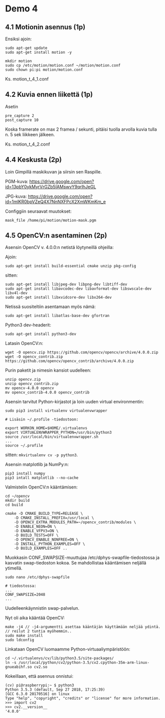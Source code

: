 # Demo 4

## 4.1 Motionin asennus (1p)
Ensiksi ajoin:
```
sudo apt-get update
sudo apt-get install motion -y

mkdir motion    
sudo cp /etc/motion/motion.conf ~/motion/motion.conf  
sudo chown pi:pi motion/motion.conf
```
Ks. motion_t_4_1.conf

## 4.2 Kuvia ennen liikettä (1p)
Asetin
```
pre_capture 2
post_capture 10
```
Koska framerate on max 2 framea / sekunti,
pitäisi tuolla arvolla kuvia tulla n. 5 sek liikkeen jälkeen.

Ks. motion_t_4_2.conf

## 4.4 Keskusta (2p)
Loin Gimpillä maskikuvan ja siirsin sen Raspille.

PGM-kuva: https://drive.google.com/open?id=13pbY0ykMyrVrGZb5IAMswvY9qrlhJeGL

JPG-kuva: https://drive.google.com/open?id=1mlKR0bpVZeQ4X7NnNXFPcX2XmWKmKm_e

Configgiin seuraavat muutokset:
```
mask_file /home/pi/motion/motion-mask.pgm
```

## 4.5 OpenCV:n asentaminen (2p)

Asensin OpenCV v. 4.0.0:n netistä löytyneillä ohjeilla:

Ajoin:
```
sudo apt-get install build-essential cmake unzip pkg-config
```
sitten:
```
sudo apt-get install libjpeg-dev libpng-dev libtiff-dev
sudo apt-get install libavcodec-dev libavformat-dev libswscale-dev libv4l-dev
sudo apt-get install libxvidcore-dev libx264-dev
```
Netissä suositeltiin asentamaan myös nämä:
```
sudo apt-get install libatlas-base-dev gfortran
```
Python3 dev-headerit:
```
sudo apt-get install python3-dev
```
Latasin OpenCV:n:
```
wget -O opencv.zip https://github.com/opencv/opencv/archive/4.0.0.zip
wget -O opencv_contrib.zip https://github.com/opencv/opencv_contrib/archive/4.0.0.zip
```

Purin paketit ja nimesin kansiot uudelleen:
```
unzip opencv.zip
unzip opencv_contrib.zip
mv opencv-4.0.0 opencv
mv opencv_contrib-4.0.0 opencv_contrib
```
Asensin tarvitut Python-kirjastot ja loin uuden virtual environmentin:
```
sudo pip3 install virtualenv virtualenvwrapper

# Lisäsin ~/.profile -tiedostoon:

export WORKON_HOME=$HOME/.virtualenvs
export VIRTUALENVWRAPPER_PYTHON=/usr/bin/python3
source /usr/local/bin/virtualenvwrapper.sh
...
source ~/.profile
```
sitten: `mkvirtualenv cv -p python3`.

Asensin matplotlib ja NumPy:n:
```
pip3 install numpy
pip3 intall matplotlib --no-cache
```
Valmistelin OpenCV:n kääntämisen:
```
cd ~/opencv
mkdir build
cd build

cmake -D CMAKE_BUILD_TYPE=RELEASE \
    -D CMAKE_INSTALL_PREFIX=/usr/local \
    -D OPENCV_EXTRA_MODULES_PATH=~/opencv_contrib/modules \
    -D ENABLE_NEON=ON \
    -D ENABLE_VFPV3=ON \
    -D BUILD_TESTS=OFF \
    -D OPENCV_ENABLE_NONFREE=ON \
    -D INSTALL_PYTHON_EXAMPLES=OFF \
    -D BUILD_EXAMPLES=OFF ..
```

Muokkasin CONF_SWAPSIZE-muuttujaa /etc/dphys-swapfile-tiedostossa ja kasvatin swap-tiedoston kokoa. Se mahdollistaa
kääntämisen neljällä ytimellä.
```
sudo nano /etc/dphys-swapfile

# tiedostossa:
...
CONF_SWAPSIZE=2048
...
```
Uudelleenkäynnistin swap-palvelun.

Nyt oli aika kääntää OpenCV:

```
make -j4 // -j4-argumentti asettaa kääntäjän käyttämään neljää ydintä.
// reilut 2 tuntia myöhemmin..
sudo make install
sudo ldconfig
```
Linkataan OpenCV luomaamme Python-virtuaaliympäristöön:
```
cd ~/.virtualenvs/cv/lib/python3.5/site-packages/
ln -s /usr/local/python/cv2/python-3.5/cv2.cpython-35m-arm-linux-gnueabihf.so cv2.so
```

Kokeillaan, että asennus onnistui:
```
(cv) pi@raspberrypi:~ $ python3
Python 3.5.3 (default, Sep 27 2018, 17:25:39)
[GCC 6.3.0 20170516] on linux
Type "help", "copyright", "credits" or "license" for more information.
>>> import cv2
>>> cv2.__version__
'4.0.0'
```